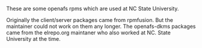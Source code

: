 These are some openafs rpms which are used at NC State University.

Originally the client/server packages came from rpmfusion. But the maintainer 
could not work on them any longer. The openafs-dkms packages came from the
elrepo.org maintaner who also worked at NC. State University at the time.
